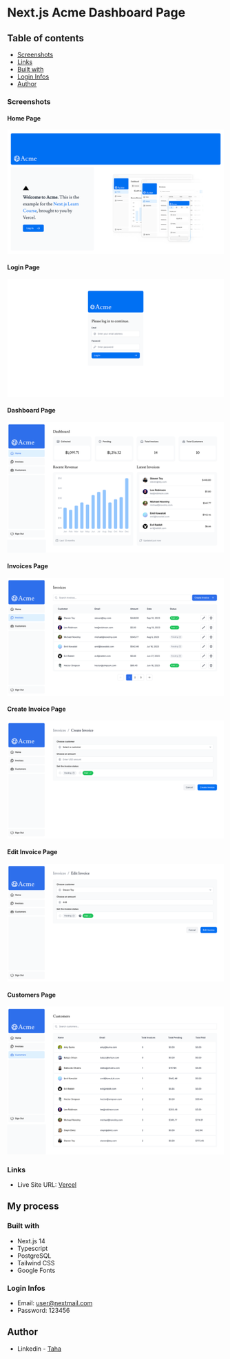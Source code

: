 # Next.js Acme Dashboard Page

## Table of contents

- [Screenshots](#screenshots)
- [Links](#links)
- [Built with](#built-with)
- [Login Infos](#login-infos)
- [Author](#author)

### Screenshots

#### Home Page
<img src="./nextjs-dashboard/public/homepage.png" alt="">

#### Login Page
<img src="./nextjs-dashboard/public/login.png" alt="">

#### Dashboard Page
<img src="./nextjs-dashboard/public/dashboard.png" alt="">

#### Invoices Page
<img src="./nextjs-dashboard/public/invoices.png" alt="">

#### Create Invoice Page
<img src="./nextjs-dashboard/public/create-invoice.png" alt="">

#### Edit Invoice Page
<img src="./nextjs-dashboard/public/edit-invoice.png" alt="">

#### Customers Page
<img src="./nextjs-dashboard/public/customers.png" alt="">

### Links

- Live Site URL: [Vercel](https://next-js-acme-dashboard.vercel.app/)

## My process

### Built with

- Next.js 14
- Typescript
- PostgreSQL
- Tailwind CSS
- Google Fonts

### Login Infos

- Email: user@nextmail.com
- Password: 123456

## Author

- Linkedin - [Taha](https://www.linkedin.com/in/tahaaykiroglu)
